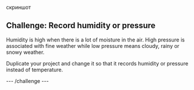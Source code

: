 скриншот

## Challenge: Record humidity or pressure

Humidity is high when there is a lot of moisture in the air. High pressure is associated with fine weather while low pressure means cloudy, rainy or snowy weather.

Duplicate your project and change it so that it records humidity or pressure instead of temperature.

\--- /challenge \---